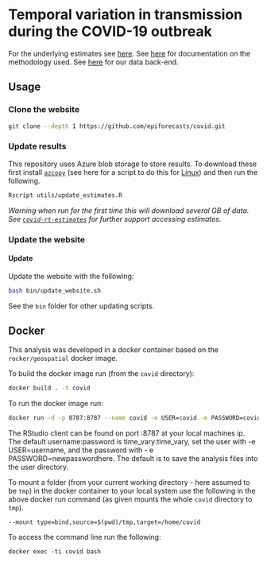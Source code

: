 
# Temporal variation in transmission during the COVID-19 outbreak

For the underlying estimates see [here](https://github.com/epiforecasts/covid-rt-estimates). See [here](https://github.com/epiforecasts/EpiNow2) for documentation on the methodology used. See [here](https://github.com/epiforecasts/covidregionaldata) for our data back-end. 

## Usage

### Clone the website

```bash
git clone --depth 1 https://github.com/epiforecasts/covid.git
```

### Update results

This repository uses Azure blob storage to store results. To download these first install [`azcopy`](https://docs.microsoft.com/en-us/azure/storage/common/storage-use-azcopy-v10) (see here for a script to do this for [Linux](https://github.com/epiforecasts/covid-rt-estimates/blob/master/bin/install_azcopy.sh)) and then run the following.


```bash
Rscript utils/update_estimates.R
```

*Warning when run for the first time this will download several GB of data. See [`covid-rt-estimates`](https://github.com/epiforecasts/covidregionaldata) for further support accessing estimates.*

### Update the website

#### Update

Update the website with the following:

```bash
bash bin/update_website.sh
```

See the `bin` folder for other updating scripts.

## Docker

This analysis was developed in a docker container based on the `rocker/geospatial` docker image.

To build the docker image run (from the `covid` directory):

```bash
docker build . -t covid
```

To run the docker image run:

```bash
docker run -d -p 8787:8787 --name covid -e USER=covid -e PASSWORD=covid covid
```

The RStudio client can be found on port :8787 at your local machines ip. The default username:password is time_vary:time_vary, set the user with -e USER=username, and the password with - e PASSWORD=newpasswordhere. The default is to save the analysis files into the user directory.

To mount a folder (from your current working directory - here assumed to be `tmp`) in the docker container to your local system use the following in the above docker run command (as given mounts the whole `covid` directory to `tmp`).

```{bash, eval = FALSE}
--mount type=bind,source=$(pwd)/tmp,target=/home/covid
```

To access the command line run the following:

```{bash, eval = FALSE}
docker exec -ti covid bash
```
